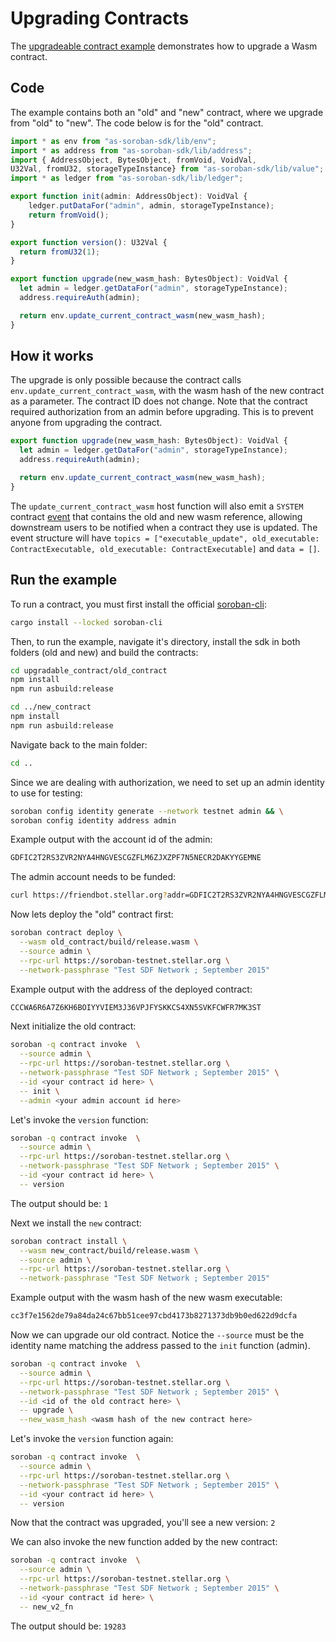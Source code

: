 # Upgrading Contracts

The [upgradeable contract example](https://github.com/Soneso/as-soroban-examples/tree/main/upgradable_contract) demonstrates how to upgrade a Wasm contract.


## Code

The example contains both an "old" and "new" contract, where we upgrade from "old" to "new". The code below is for the "old" contract.


```typescript
import * as env from "as-soroban-sdk/lib/env";
import * as address from "as-soroban-sdk/lib/address";
import { AddressObject, BytesObject, fromVoid, VoidVal, 
U32Val, fromU32, storageTypeInstance} from "as-soroban-sdk/lib/value";
import * as ledger from "as-soroban-sdk/lib/ledger";

export function init(admin: AddressObject): VoidVal {
    ledger.putDataFor("admin", admin, storageTypeInstance);
    return fromVoid();
}

export function version(): U32Val {
  return fromU32(1);
}

export function upgrade(new_wasm_hash: BytesObject): VoidVal {
  let admin = ledger.getDataFor("admin", storageTypeInstance);
  address.requireAuth(admin);

  return env.update_current_contract_wasm(new_wasm_hash);
}
```

## How it works

The upgrade is only possible because the contract calls `env.update_current_contract_wasm`, with the wasm hash of the new contract as a parameter. The contract ID does not change. Note that the contract required authorization from an admin before upgrading. This is to prevent anyone from upgrading the contract.

```typescript
export function upgrade(new_wasm_hash: BytesObject): VoidVal {
  let admin = ledger.getDataFor("admin", storageTypeInstance);
  address.requireAuth(admin);

  return env.update_current_contract_wasm(new_wasm_hash);
}
```

The `update_current_contract_wasm` host function will also emit a `SYSTEM` contract [event](https://soroban.stellar.org/docs/fundamentals-and-concepts/events#event-types) that contains the old and new wasm reference, allowing downstream users to be notified when a contract they use is updated. The event structure will have `topics = ["executable_update", old_executable: ContractExecutable, old_executable: ContractExecutable]` and `data = []`.


## Run the example

To run a contract, you must first install the official [soroban-cli](https://soroban.stellar.org/docs/getting-started/setup):

```sh
cargo install --locked soroban-cli
```

Then, to run the example, navigate it's directory, install the sdk in both folders (old and new) and build the contracts:

```sh
cd upgradable_contract/old_contract
npm install
npm run asbuild:release

cd ../new_contract
npm install
npm run asbuild:release
```

Navigate back to the main folder:

```sh
cd ..
```

Since we are dealing with authorization, we need to set up an admin identity to use for testing:

```sh
soroban config identity generate --network testnet admin && \
soroban config identity address admin
```

Example output with the account id of the admin:
```sh
GDFIC2T2RS3ZVR2NYA4HNGVESCGZFLM6ZJXZPF7N5NECR2DAKYYGEMNE
```

The admin account needs to be funded:
```sh
curl https://friendbot.stellar.org?addr=GDFIC2T2RS3ZVR2NYA4HNGVESCGZFLM6ZJXZPF7N5NECR2DAKYYGEMNE
```

Now lets deploy the "old" contract first:
```sh
soroban contract deploy \
  --wasm old_contract/build/release.wasm \
  --source admin \
  --rpc-url https://soroban-testnet.stellar.org \
  --network-passphrase "Test SDF Network ; September 2015"
```

Example output with the address of the deployed contract:
```sh
CCCWA6R6A7Z6KH6BOIYYVIEM3J36VPJFYSKKCS4XN5SVKFCWFR7MK3ST
```

Next initialize the old contract:
```sh
soroban -q contract invoke  \
  --source admin \
  --rpc-url https://soroban-testnet.stellar.org \
  --network-passphrase "Test SDF Network ; September 2015" \
  --id <your contract id here> \
  -- init \
  --admin <your admin account id here>
```

Let's invoke the `version` function:
```sh
soroban -q contract invoke  \
  --source admin \
  --rpc-url https://soroban-testnet.stellar.org \
  --network-passphrase "Test SDF Network ; September 2015" \
  --id <your contract id here> \
  -- version
```

The output should be:
`1`

Next we install the `new` contract:

```sh
soroban contract install \
  --wasm new_contract/build/release.wasm \
  --source admin \
  --rpc-url https://soroban-testnet.stellar.org \
  --network-passphrase "Test SDF Network ; September 2015"
```

Example output with the wasm hash of the new wasm executable:
```sh
cc3f7e1562de79a84da24c67bb51cee97cbd4173b8271373db9b0ed622d9dcfa
```

Now we can upgrade our old contract. Notice the `--source` must be the identity name matching the address passed to the `init` function (admin).

```sh
soroban -q contract invoke  \
  --source admin \
  --rpc-url https://soroban-testnet.stellar.org \
  --network-passphrase "Test SDF Network ; September 2015" \
  --id <id of the old contract here> \
  -- upgrade \
  --new_wasm_hash <wasm hash of the new contract here>
```


Let's invoke the `version` function again:
```sh
soroban -q contract invoke  \
  --source admin \
  --rpc-url https://soroban-testnet.stellar.org \
  --network-passphrase "Test SDF Network ; September 2015" \
  --id <your contract id here> \
  -- version
```

Now that the contract was upgraded, you'll see a new version:
`2`

We can also invoke the new function added by the new contract:

```sh
soroban -q contract invoke  \
  --source admin \
  --rpc-url https://soroban-testnet.stellar.org \
  --network-passphrase "Test SDF Network ; September 2015" \
  --id <your contract id here> \
  -- new_v2_fn
```

The output should be:
`19283`

